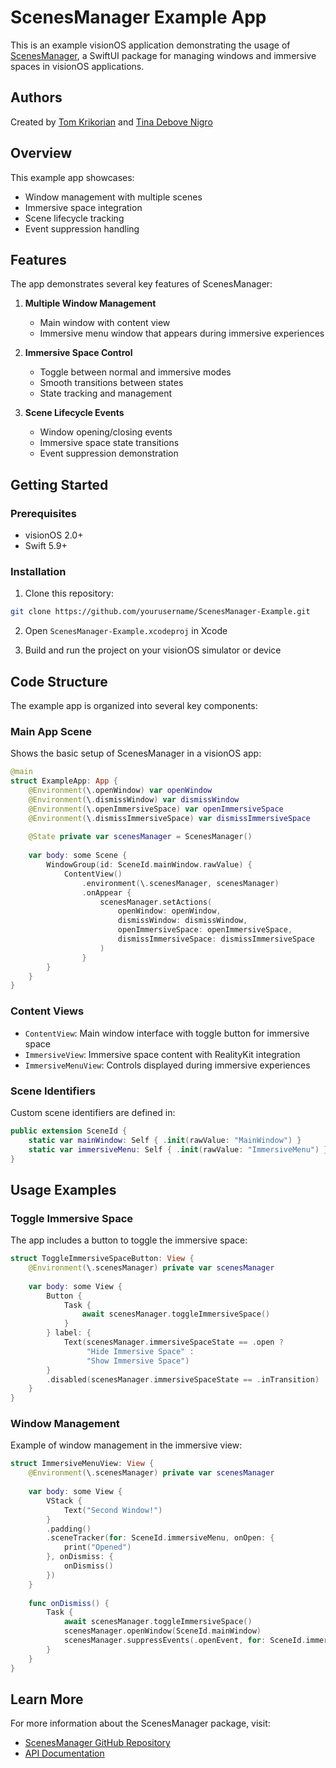 # ScenesManager Example App

This is an example visionOS application demonstrating the usage of [ScenesManager](https://github.com/Tab-To-Tap/ScenesManager), a SwiftUI package for managing windows and immersive spaces in visionOS applications.

## Authors

Created by [Tom Krikorian](https://github.com/tomkrikorian) and [Tina Debove Nigro](https://github.com/tinanigro)

## Overview

This example app showcases:
- Window management with multiple scenes
- Immersive space integration
- Scene lifecycle tracking
- Event suppression handling

## Features

The app demonstrates several key features of ScenesManager:

1. **Multiple Window Management**
   - Main window with content view
   - Immersive menu window that appears during immersive experiences

2. **Immersive Space Control**
   - Toggle between normal and immersive modes
   - Smooth transitions between states
   - State tracking and management

3. **Scene Lifecycle Events**
   - Window opening/closing events
   - Immersive space state transitions
   - Event suppression demonstration

## Getting Started

### Prerequisites
- visionOS 2.0+
- Swift 5.9+

### Installation

1. Clone this repository:
```bash
git clone https://github.com/yourusername/ScenesManager-Example.git
```

2. Open `ScenesManager-Example.xcodeproj` in Xcode

3. Build and run the project on your visionOS simulator or device

## Code Structure

The example app is organized into several key components:

### Main App Scene
Shows the basic setup of ScenesManager in a visionOS app:
```swift
@main
struct ExampleApp: App {
    @Environment(\.openWindow) var openWindow
    @Environment(\.dismissWindow) var dismissWindow
    @Environment(\.openImmersiveSpace) var openImmersiveSpace
    @Environment(\.dismissImmersiveSpace) var dismissImmersiveSpace
    
    @State private var scenesManager = ScenesManager()
    
    var body: some Scene {
        WindowGroup(id: SceneId.mainWindow.rawValue) {
            ContentView()
                .environment(\.scenesManager, scenesManager)
                .onAppear {
                    scenesManager.setActions(
                        openWindow: openWindow,
                        dismissWindow: dismissWindow,
                        openImmersiveSpace: openImmersiveSpace,
                        dismissImmersiveSpace: dismissImmersiveSpace
                    )
                }
        }
    }
}
```

### Content Views
- `ContentView`: Main window interface with toggle button for immersive space
- `ImmersiveView`: Immersive space content with RealityKit integration
- `ImmersiveMenuView`: Controls displayed during immersive experiences

### Scene Identifiers
Custom scene identifiers are defined in:
```swift
public extension SceneId {
    static var mainWindow: Self { .init(rawValue: "MainWindow") }
    static var immersiveMenu: Self { .init(rawValue: "ImmersiveMenu") }
}
```

## Usage Examples

### Toggle Immersive Space
The app includes a button to toggle the immersive space:
```swift
struct ToggleImmersiveSpaceButton: View {
    @Environment(\.scenesManager) private var scenesManager
    
    var body: some View {
        Button {
            Task {
                await scenesManager.toggleImmersiveSpace()
            }
        } label: {
            Text(scenesManager.immersiveSpaceState == .open ? 
                 "Hide Immersive Space" : 
                 "Show Immersive Space")
        }
        .disabled(scenesManager.immersiveSpaceState == .inTransition)
    }
}
```

### Window Management
Example of window management in the immersive view:
```swift
struct ImmersiveMenuView: View {
    @Environment(\.scenesManager) private var scenesManager
    
    var body: some View {
        VStack {
            Text("Second Window!")
        }
        .padding()
        .sceneTracker(for: SceneId.immersiveMenu, onOpen: {
            print("Opened")
        }, onDismiss: {
            onDismiss()
        })
    }
    
    func onDismiss() {
        Task {
            await scenesManager.toggleImmersiveSpace()
            scenesManager.openWindow(SceneId.mainWindow)
            scenesManager.suppressEvents(.openEvent, for: SceneId.immersiveMenu)
        }
    }
}
```

## Learn More

For more information about the ScenesManager package, visit:
- [ScenesManager GitHub Repository](https://github.com/Tab-To-Tap/ScenesManager)
- [API Documentation](https://github.com/Tab-To-Tap/ScenesManager#readme)
